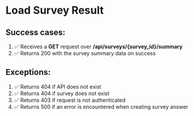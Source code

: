 # Load Survey Result

## Success cases:

1. ✅ Receives a **GET** request over **/api/surveys/{survey_id}/summary**
1. ✅ Returns 200 with the survey summary data on success

## Exceptions:

1. ✅ Returns 404 if API does not exist
1. ✅ Returns 404 if survey does not exist
1. ✅ Returns 403 if request is not authenticated
1. ✅ Returns 500 if an error is encountered when creating survey answer
